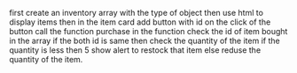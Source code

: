 first create an inventory array with the type of object 
then use html to display items 
then in the item card add button with id on the click of the button call the function purchase in the function check the id of item bought in the array
if the both id is same then check the quantity of the item if the quantity is less then 5 show alert to restock that item
else reduse the quantity of the item.